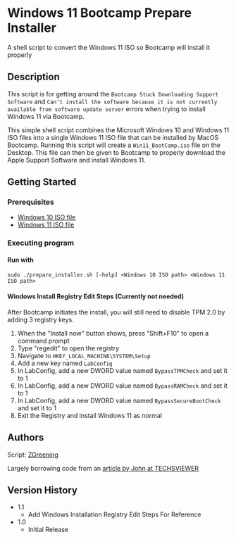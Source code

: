 # Windows 11 Bootcamp Prepare Installer

A shell script to convert the Windows 11 ISO so Bootcamp will install it properly

## Description

This script is for getting around the `Bootcamp Stuck Downloading Support Software` and `Can’t install the software because it is not currently available from software update server` errors when trying to install Windows 11 via Bootcamp.

This simple shell script combines the Microsoft Windows 10 and Windows 11 ISO files into a single Windows 11 ISO file that can be installed by MacOS Bootcamp. Running this script will create a `Win11_BootCamp.iso` file on the Desktop. This file can then be given to Bootcamp to properly download the Apple Support Software and install Windows 11.

## Getting Started

### Prerequisites

* [Windows 10 ISO file](https://www.microsoft.com/software-download/windows10ISO)
* [Windows 11 ISO file](https://www.microsoft.com/software-download/windows11)

### Executing program

#### Run with
```
sudo ./prepare_installer.sh [-help] <Windows 10 ISO path> <Windows 11 ISO path>
```
#### Windows Install Registry Edit Steps (Currently not needed)

After Bootcamp initiates the install, you will still need to disable TPM 2.0 by adding 3 registry keys.

1. When the "Install now" button shows, press "Shift+F10" to open a command prompt
2. Type "regedit" to open the registry
3. Navigate to `HKEY_LOCAL_MACHINE\SYSTEM\Setup`
4. Add a new key named `LabConfig`
5. In LabConfig, add a new DWORD value named `BypassTPMCheck` and set it to 1
6. In LabConfig, add a new DWORD value named `BypassRAMCheck` and set it to 1
7. In LabConfig, add a new DWORD value named `BypassSecureBootCheck` and set it to 1
8. Exit the Registry and install Windows 11 as normal

## Authors

Script: [ZGreening](https://github.com/zgreening)

Largely borrowing code from an [article by John at TECHSVIEWER](https://techsviewer.com/how-to-install-windows-11-on-mac-with-boot-camp-assistant/)

## Version History

* 1.1
    * Add Windows Installation Registry Edit Steps For Reference
* 1.0
    * Initial Release
